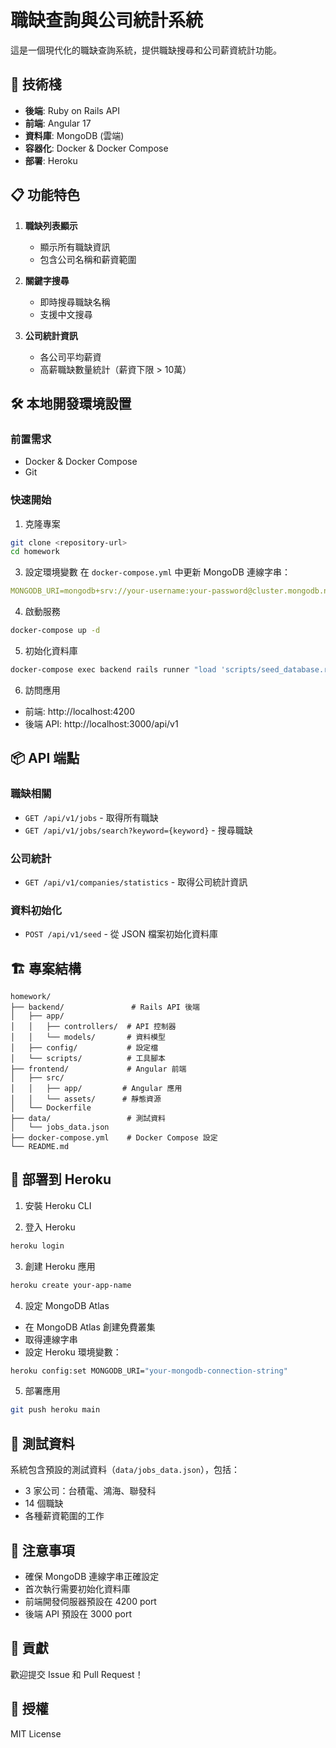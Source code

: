 # 職缺查詢與公司統計系統

這是一個現代化的職缺查詢系統，提供職缺搜尋和公司薪資統計功能。

## 🚀 技術棧

- **後端**: Ruby on Rails API
- **前端**: Angular 17
- **資料庫**: MongoDB (雲端)
- **容器化**: Docker & Docker Compose
- **部署**: Heroku

## 📋 功能特色

1. **職缺列表顯示**
   - 顯示所有職缺資訊
   - 包含公司名稱和薪資範圍

2. **關鍵字搜尋**
   - 即時搜尋職缺名稱
   - 支援中文搜尋

3. **公司統計資訊**
   - 各公司平均薪資
   - 高薪職缺數量統計（薪資下限 > 10萬）

## 🛠️ 本地開發環境設置

### 前置需求
- Docker & Docker Compose
- Git

### 快速開始

1. 克隆專案
```bash
git clone <repository-url>
cd homework
```

3. 設定環境變數
在 `docker-compose.yml` 中更新 MongoDB 連線字串：
```yaml
MONGODB_URI=mongodb+srv://your-username:your-password@cluster.mongodb.net/job_portal
```

4. 啟動服務
```bash
docker-compose up -d
```

5. 初始化資料庫
```bash
docker-compose exec backend rails runner "load 'scripts/seed_database.rb'"
```

6. 訪問應用
- 前端: http://localhost:4200
- 後端 API: http://localhost:3000/api/v1

## 📦 API 端點

### 職缺相關
- `GET /api/v1/jobs` - 取得所有職缺
- `GET /api/v1/jobs/search?keyword={keyword}` - 搜尋職缺

### 公司統計
- `GET /api/v1/companies/statistics` - 取得公司統計資訊

### 資料初始化
- `POST /api/v1/seed` - 從 JSON 檔案初始化資料庫

## 🏗️ 專案結構

```
homework/
├── backend/               # Rails API 後端
│   ├── app/
│   │   ├── controllers/  # API 控制器
│   │   └── models/       # 資料模型
│   ├── config/           # 設定檔
│   └── scripts/          # 工具腳本
├── frontend/             # Angular 前端
│   ├── src/
│   │   ├── app/         # Angular 應用
│   │   └── assets/      # 靜態資源
│   └── Dockerfile
├── data/                 # 測試資料
│   └── jobs_data.json
├── docker-compose.yml    # Docker Compose 設定
└── README.md
```

## 🚀 部署到 Heroku

1. 安裝 Heroku CLI

2. 登入 Heroku
```bash
heroku login
```

3. 創建 Heroku 應用
```bash
heroku create your-app-name
```

4. 設定 MongoDB Atlas
- 在 MongoDB Atlas 創建免費叢集
- 取得連線字串
- 設定 Heroku 環境變數：
```bash
heroku config:set MONGODB_URI="your-mongodb-connection-string"
```

5. 部署應用
```bash
git push heroku main
```

## 🧪 測試資料

系統包含預設的測試資料（`data/jobs_data.json`），包括：
- 3 家公司：台積電、鴻海、聯發科
- 14 個職缺
- 各種薪資範圍的工作

## 📝 注意事項

- 確保 MongoDB 連線字串正確設定
- 首次執行需要初始化資料庫
- 前端開發伺服器預設在 4200 port
- 後端 API 預設在 3000 port

## 🤝 貢獻

歡迎提交 Issue 和 Pull Request！

## 📄 授權

MIT License
